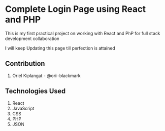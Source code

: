 # Complete Login Page using React and PHP

This is my first practical project on working with React and PhP for full stack development collaboration

I will keep Updating this page till perfection is attained

## Contribution

1. Oriel Kiplangat - @orii-blackmark

## Technologies Used

1. React
2. JavaScript
3. CSS
4. PHP
5. JSON
